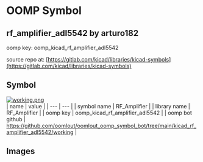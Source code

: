 # OOMP Symbol  
## rf_amplifier_adl5542  by arturo182  
  
oomp key: oomp_kicad_rf_amplifier_adl5542  
  
source repo at: [https://gitlab.com/kicad/libraries/kicad-symbols](https://gitlab.com/kicad/libraries/kicad-symbols)  
## Symbol  
  
[![working.png](working_600.png)](working.png)  
| name | value | 
| --- | --- | 
| symbol name | RF_Amplifier | 
| library name | RF_Amplifier | 
| oomp key | oomp_kicad_rf_amplifier_adl5542 | 
| oomp bot github | https://github.com/oomlout/oomlout_oomp_symbol_bot/tree/main/kicad_rf_amplifier_adl5542/working | 
## Images  
